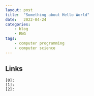 ```yaml
---
layout: post
title:	"Something about Hello World"
date:	2022-04-24
categories:
    - blog
    - ENG
tags:
    - computer programming
    - computer science
---
```



## Links

~~~
[0]: 
[1]: 
[2]: 
~~~
